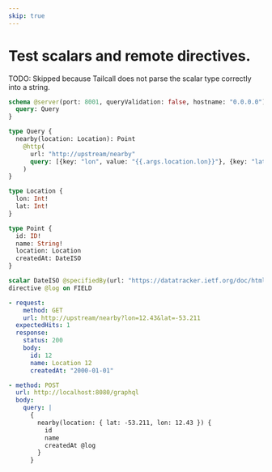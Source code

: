```yaml
---
skip: true
---
```


# Test scalars and remote directives.

TODO: Skipped because Tailcall does not parse the scalar type correctly into a string.

```graphql @config
schema @server(port: 8001, queryValidation: false, hostname: "0.0.0.0") @upstream(httpCache: 42) {
  query: Query
}

type Query {
  nearby(location: Location): Point
    @http(
      url: "http://upstream/nearby"
      query: [{key: "lon", value: "{{.args.location.lon}}"}, {key: "lat", value: "{{.args.location.lat}}"}]
    )
}

type Location {
  lon: Int!
  lat: Int!
}

type Point {
  id: ID!
  name: String!
  location: Location
  createdAt: DateISO
}

scalar DateISO @specifiedBy(url: "https://datatracker.ietf.org/doc/html/rfc3339")
directive @log on FIELD
```

```yml @mock
- request:
    method: GET
    url: http://upstream/nearby?lon=12.43&lat=-53.211
  expectedHits: 1
  response:
    status: 200
    body:
      id: 12
      name: Location 12
      createdAt: "2000-01-01"
```

```yml @test
- method: POST
  url: http://localhost:8080/graphql
  body:
    query: |
      {
        nearby(location: { lat: -53.211, lon: 12.43 }) {
          id
          name
          createdAt @log
        }
      }
```
